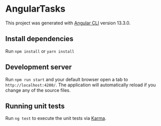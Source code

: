 # AngularTasks

This project was generated with [Angular CLI](https://github.com/angular/angular-cli) version 13.3.0.

## Install dependencies

Run `npm install` or `yarn install`

## Development server

Run `npm run start` and your default browser open a tab to `http://localhost:4200/`. The application will automatically reload if you change any of the source files.

## Running unit tests

Run `ng test` to execute the unit tests via [Karma](https://karma-runner.github.io).

